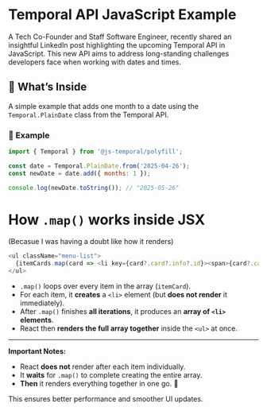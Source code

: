 # Temporal API JavaScript Example

A Tech Co-Founder and Staff Software Engineer, recently shared an insightful LinkedIn post highlighting the upcoming Temporal API in JavaScript. This new API aims to address long-standing challenges developers face when working with dates and times.​

## 🚀 What’s Inside

A simple example that adds one month to a date using the `Temporal.PlainDate` class from the Temporal API.

### 📄 Example

```js
import { Temporal } from '@js-temporal/polyfill';

const date = Temporal.PlainDate.from('2025-04-26');
const newDate = date.add({ months: 1 });

console.log(newDate.toString()); // "2025-05-26"
```

# How `.map()` works inside JSX

(Becasue I was having a doubt like how it renders)

```js
<ul className="menu-list">
  {itemCards.map(card => <li key={card?.card?.info?.id}><span>{card?.card?.info?.name}</span></li>)}
</ul>
```

- `.map()` loops over every item in the array (`itemCard`).
- For each item, it **creates** a `<li>` element (but **does not render** it immediately).
- After `.map()` finishes **all iterations**, it produces an **array of `<li>` elements**.
- React then **renders the full array together** inside the `<ul>` at once.

---

**Important Notes:**
- React **does not** render after each item individually.
- It **waits** for `.map()` to complete creating the entire array.
- **Then** it renders everything together in one go. 🚀

This ensures better performance and smoother UI updates.


